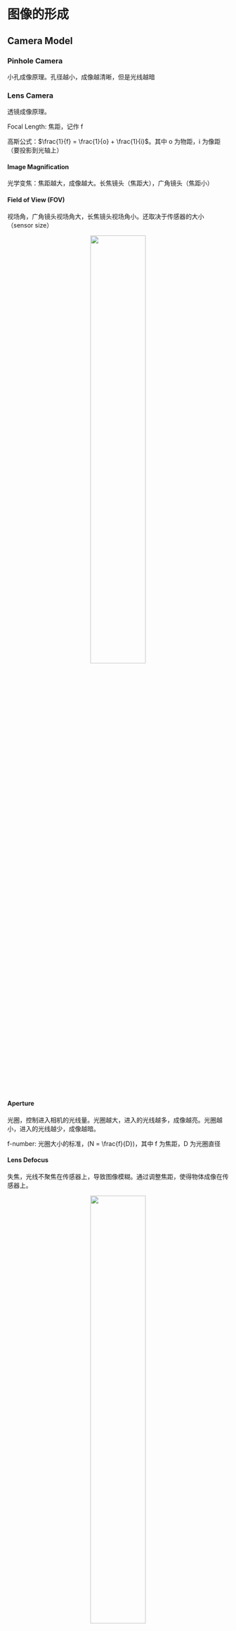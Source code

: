 # 图像的形成

## Camera Model

### Pinhole Camera

小孔成像原理。孔径越小，成像越清晰，但是光线越暗

### Lens Camera

透镜成像原理。

Focal Length: 焦距，记作 f

高斯公式：$\frac{1}{f} = \frac{1}{o} + \frac{1}{i}$。其中 o 为物距，i 为像距（要投影到光轴上）

#### Image Magnification

光学变焦：焦距越大，成像越大。长焦镜头（焦距大），广角镜头（焦距小）

#### Field of View (FOV)

视场角，广角镜头视场角大，长焦镜头视场角小。还取决于传感器的大小（sensor size）

<div align="center"> <img src="/assets/img/CS/cv/chapter2/fov.png" width="50%"/> </div>

#### Aperture

光圈，控制进入相机的光线量。光圈越大，进入的光线越多，成像越亮。光圈越小，进入的光线越少，成像越暗。

f-number: 光圈大小的标准，\(N = \frac{f}{D}\)，其中 f 为焦距，D 为光圈直径

#### Lens Defocus

失焦，光线不聚焦在传感器上，导致图像模糊。通过调整焦距，使得物体成像在传感器上。

<div align="center"> <img src="/assets/img/CS/cv/chapter2/defocus.png" width="50%"/> </div>

通过调整焦距，使得物体成像在传感器上。

失焦会产生 blur circle，其大小为 \(b = \frac{D}{i'} \cdot |i‘ - i|\)，其中 D 为光圈直径，i' 为像距，i 为传感器到透镜的距离。

减小光圈直径，可以减小失焦的影响。

#### Depth of Field (DOF)

景深，物体成像清晰的范围。DOF 受光圈大小、焦距、物距、传感器大小等因素影响。产生原因：传感器是离散的。

<div align="center"> <img src="/assets/img/CS/cv/chapter2/dof.png" width="50%"/> </div>

特写：光圈大，焦距小，DOF 小，背景模糊；全景：光圈小，焦距大，DOF 大，背景清晰。

## Geometric Image Formation

三维到二维的投影过程。

### Perspective Projection

<div align="center"> <img src="/assets/img/CS/cv/chapter2/pinhole_projection.png" width="50%"/> </div>

\(u = x \cdot \frac{f}{z}, v = y \cdot \frac{f}{z}\)

!!! note "Homogeneous Coordinates"
    
    Converting to homogeneous coordinates:

    \[
    (x, y) \Rightarrow
    \begin{bmatrix}
    x \\
    y \\
    1
    \end{bmatrix}
    \]

    \[
    (x, y, z) \Rightarrow
    \begin{bmatrix}
    x \\
    y \\
    z \\
    1
    \end{bmatrix}
    \]

    Converting from homogeneous to Cartesian:

    \[
    \begin{bmatrix}
    x \\
    y \\
    w
    \end{bmatrix}
    \Rightarrow (x/w, y/w)
    \]

    \[
    \begin{bmatrix}
    x \\
    y \\
    z \\
    w
    \end{bmatrix}
    \Rightarrow (x/w, y/w, z/w)
    \]

    上面的变换可以写成：

    \[
    \begin{bmatrix}
    f & 0 & 0 & 0 \\
    0 & f & 0 & 0 \\
    0 & 0 & 1 & 0
    \end{bmatrix}
    \begin{bmatrix}
    x \\
    y \\
    z \\
    1
    \end{bmatrix}
    =
    \begin{bmatrix}
    fx \\
    fy \\
    z
    \end{bmatrix}
    \cong
    \begin{bmatrix}
    x \cdot \frac{f}{z} \\
    y \cdot \frac{f}{z} \\
    1
    \end{bmatrix}
    \]

### Vanishing Points

灭点，平行线在成像平面上的交点。只取决于线的方向。

<div align="center"> <img src="/assets/img/CS/cv/chapter2/vanishing_points.png" width="50%"/> </div>

### Vanishing Line 

灭线，两组平行线的灭点的连线，对应三维空间中的平面，同一平面上的平行线的灭点在同一灭线上。

### Perspective Distortion

畸变，由于透镜的形状和位置，导致图像中的物体形状发生变化。比如两个平行线在图像中不再平行。

轴移相机：透镜和传感器不在同一轴上，消除畸变。

<div align="center"> <img src="/assets/img/CS/cv/chapter2/perspective_distortion.png" width="30%"/> </div>

!!! example "Radial distortion"

    径向畸变，由于透镜的形状，导致图像中的物体形状发生变化。比如圆形变成椭圆。分为枕形畸变和桶形畸变。

    <div align="center"> <img src="/assets/img/CS/cv/chapter2/radial_distortion.png" width="50%"/> </div>

## Photometric Image Formation

图像的亮度和颜色。

### Image Sensor

每个 pixel 记录光强和颜色。使用 CMOS 传感器进行光电转换。

### Shutter 

快门，控制光线进入传感器的时间。快门时间（Shutter speed）越长，进入的光线越多，成像越亮。

#### Rolling Shutter

滚动快门，逐行扫描，导致快门时间不同，产生图像畸变。

与之相对的是 Global Shutter，同时扫描所有像素。

### Color Sensing

#### HSV Space

Hue（色相）、Saturation（饱和度）、Value（亮度）。

<div align="center"> <img src="/assets/img/CS/cv/chapter2/hsv.png" width="50%"/> </div>

#### RGB Space

用 RGB 表示颜色。每个 pixel 记录三个通道的光强。

#### Bayer Filter

贝尔滤波器，使用 Bayer Filter 进行颜色传感。每个 pixel 只记录一个通道的光强，通过插值得到其他通道的光强。

<div align="center"> <img src="/assets/img/CS/cv/chapter2/bayer_filter.png" width="50%"/> </div>

两个绿色通道：人眼对绿色敏感。

### Shading

着色，根据光源、物体表面、相机位置等因素，计算反射光的颜色。

#### BRDF

双向反射分布函数，描述物体表面的反射特性。

<div align="center"> <img src="/assets/img/CS/cv/chapter2/brdf.png" width="50%"/> </div>

#### Diffuse Reflection

漫反射，光线均匀反射，与观测角度无关。

<div align="center"> <img src="/assets/img/CS/cv/chapter2/diffuse_reflection.png" width="60%"/> </div>

#### Specular Reflection

镜面反射，光线按照反射角度反射，只与观测角度有关。

<div align="center"> <img src="/assets/img/CS/cv/chapter2/specular_reflection.png" width="60%"/> </div>

#### Ambient Light

环境光，和物体表面无关。

\(L_a = k_a \cdot I_a\)，其中 \(k_a\) 为环境光系数，\(I_a\) 为环境光强度。

#### Blinn-Phong Reflection Model

Blinn-Phong 反射模型，结合漫反射、镜面反射和环境光，近似表示 BRDF。

\[
    \begin{aligned}
    L &= L_a + L_d + L_s \\
    &= k_a I_a + k_d (I / r^2) \max(0, \mathbf{n} \cdot \mathbf{l}) + k_s (I / r^2) \max(0, \mathbf{n} \cdot \mathbf{h})^p
    \end{aligned}
\]